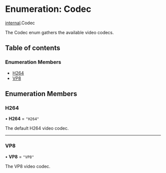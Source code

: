 # Enumeration: Codec

[internal](../modules/internal.md).Codec

The Codec enum gathers the available video codecs.

## Table of contents

### Enumeration Members

- [H264](internal.Codec.md#h264)
- [VP8](internal.Codec.md#vp8)

## Enumeration Members

### H264

• **H264** = ``"H264"``

The default H264 video codec.

___

### VP8

• **VP8** = ``"VP8"``

The VP8 video codec.
